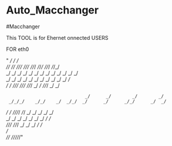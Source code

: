 # Auto_Macchanger
#Macchanger

This TOOL is for Ehernet onnected USERS

FOR eth0



"   _/      _/                                _/                           
   _/_/  _/_/    _/_/_/    _/_/_/    _/_/_/  _/_/_/      _/_/_/  _/_/_/    
  _/  _/  _/  _/    _/  _/        _/        _/    _/  _/    _/  _/    _/   
 _/      _/  _/    _/  _/        _/        _/    _/  _/    _/  _/    _/    
_/      _/    _/_/_/    _/_/_/    _/_/_/  _/    _/    _/_/_/  _/    _/     
                                                                           
                                                                           
                                                                    
                                  _/      _/        _/        _/    
     _/_/_/    _/_/    _/  _/_/  _/      _/      _/_/      _/  _/   
  _/    _/  _/_/_/_/  _/_/      _/      _/        _/      _/  _/    
 _/    _/  _/        _/          _/  _/          _/      _/  _/     
  _/_/_/    _/_/_/  _/            _/            _/  _/    _/        
     _/                                                             
_/_/                 _/_/_/_/_/"                                     
